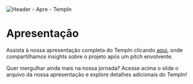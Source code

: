 ![Header - Apre - TempIn](https://github.com/iannovais/tiaw-tempin/assets/136115980/bc4a00dc-ba36-4e89-9cef-e5cc4a9ad291)

# Apresentação

Assista à nossa apresentação completa do TempIn clicando [aqui](https://www.youtube.com/watch?v=4cnjU_Gc6_o), onde compartilhamos insights sobre o projeto após um pitch envolvente.

Quer mergulhar ainda mais na nossa jornada? Acesse acima o slide o arquivo da nossa apresentação e explore detalhes adicionais do TempIn!

